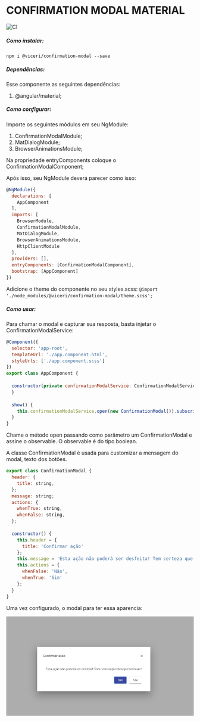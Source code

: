 # CONFIRMATION MODAL MATERIAL

![CI](https://github.com/Viceri/confirmation-modal/workflows/CI/badge.svg)

##### Como instalar:
`npm i @viceri/confirmation-modal --save`

##### Dependências:
Esse componente as seguintes dependências:
1. @angular/material;

##### Como configurar:
Importe os seguintes módulos em seu NgModule:
1. ConfirmationModalModule;
2. MatDialogModule;
3. BrowserAnimationsModule;

Na propriedade entryComponents coloque o ConfirmationModalComponent;

Após isso, seu NgModule deverá parecer como isso:
````javascript
@NgModule({
  declarations: [
    AppComponent
  ],
  imports: [
    BrowserModule,
    ConfirmationModalModule,
    MatDialogModule,
    BrowserAnimationsModule,
    HttpClientModule
  ],
  providers: [],
  entryComponents: [ConfirmationModalComponent],
  bootstrap: [AppComponent]
})
````

Adicione o theme do componente no seu styles.scss:
`@import './node_modules/@viceri/confirmation-modal/theme.scss';`

##### Como usar:
Para chamar o modal e capturar sua resposta, basta injetar o ConfirmationModalService:

```javascript
@Component({
  selector: 'app-root',
  templateUrl: './app.component.html',
  styleUrls: ['./app.component.scss']
})
export class AppComponent {

  constructor(private confirmationModalService: ConfirmationModalService) {
  }

  show() {
    this.confirmationModalService.open(new ConfirmationModal()).subscribe(console.log);
  }
}
```
Chame o método open passando como parâmetro um ConfirmationModal e assine o observable. O observable é do tipo boolean.

A classe ConfirmationModal é usada para customizar a mensagem do modal, texto dos botões.

```javascript
export class ConfirmationModal {
  header: {
    title: string,
  };
  message: string;
  actions: {
    whenTrue: string,
    whenFalse: string,
  };

  constructor() {
    this.header = {
      title: 'Confirmar ação'
    };
    this.message = 'Esta ação não poderá ser desfeita! Tem certeza que deseja continuar?';
    this.actions = {
      whenFalse: 'Não',
      whenTrue: 'Sim'
    };
  }
}
```
Uma vez configurado, o modal para ter essa aparencia:

![Exemplo](https://raw.githubusercontent.com/Viceri/confirmation-modal/master/cbimage.jpg)

